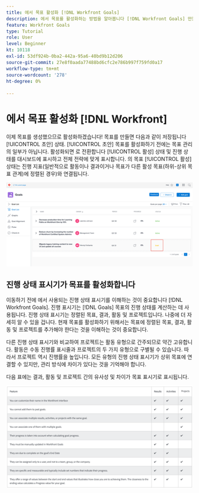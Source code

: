```yaml
---
title: 에서 목표 활성화 [!DNL Workfront Goals]
description: 에서 목표를 활성화하는 방법을 알아봅니다 [!DNL Workfront Goals] 만들면 됩니다.
feature: Workfront Goals
type: Tutorial
role: User
level: Beginner
kt: 10118
exl-id: 53df924b-0ba2-442a-95a6-40bd9b12d206
source-git-commit: 27e8f0aada77488bd6cfc2e786b997f759fd0a17
workflow-type: tm+mt
source-wordcount: '278'
ht-degree: 0%

---
```


# 에서 목표 활성화 [!DNL Workfront]

이제 목표를 생성했으므로 활성화하겠습니다! 목표를 만들면 다음과 같이 저장됩니다 [!UICONTROL 초안] 상태. [!UICONTROL 초안] 목표를 활성화하기 전에는 목표 관리의 일부가 아닙니다. 활성화되면 로 전환합니다 [!UICONTROL 활성] 상태 및 진행 상태를 대시보드에 표시하고 전체 전략에 맞게 표시합니다. 의 목표 [!UICONTROL 활성] 상태는 진행 지표(일반적으로 활동이나 결과이거나 목표가 다른 활성 목표(하위-상위 목표 관계)에 정렬된 경우)와 연결됩니다.

![초안 상태의 Workfront 목표에서의 목표 스크린샷](assets/04-workfront-goals-activate-goals.png)

## 진행 상태 표시기가 목표를 활성화합니다

이동하기 전에 에서 사용되는 진행 상태 표시기를 이해하는 것이 중요합니다 [!DNL Workfront Goals]. 진행 표시기는 [!DNL Goals] 목표의 진행 상태를 계산하는 데 사용됩니다. 진행 상태 표시기는 정렬된 목표, 결과, 활동 및 프로젝트입니다. 나중에 더 자세히 알 수 있을 겁니다. 현재 목표를 활성화하기 위해서는 목표에 정렬된 목표, 결과, 활동 및 프로젝트를 추가해야 한다는 것을 이해하는 것이 중요합니다.

다른 진행 상태 표시기와 비교하여 프로젝트는 활동 유형으로 간주되므로 약간 고유합니다. 활동은 수동 진행률 표시줄과 프로젝트의 두 가지 유형으로 구별될 수 있습니다. 따라서 프로젝트 역시 진행률을 높입니다. 모든 유형의 진행 상태 표시기가 상위 목표에 연결할 수 있지만, 관리 방식에 차이가 있다는 것을 기억해야 합니다.

다음 표에는 결과, 활동 및 프로젝트 간의 유사성 및 차이가 목표 표시기로 표시됩니다.

![목표 지표로 결과, 활동 및 프로젝트 간의 유사성 및 차이점에 대한 표입니다.](assets/05-workfront-goals-progress-indicators.png)
